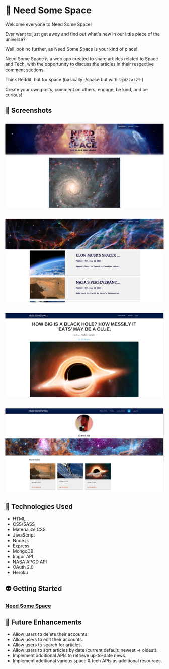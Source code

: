 # :milky_way: Need Some Space

Welcome everyone to Need Some Space!

Ever want to just get away and find out what's new in our little piece of the universe?

Well look no further, as Need Some Space is your kind of place!

Need Some Space is a web app created to share articles related to Space and Tech, with the opportunity to discuss the articles in their respective comment sections.

Think Reddit, but for space (basically r/space but with :sparkles:pizzazz:sparkles:)

Create your own posts, comment on others, engage, be kind, and be curious!

## :new_moon_with_face: Screenshots

![Alt text](https://github.com/CharlesAta/Need-some-space/blob/main/GithubImages/landing.png?raw=true)
---
![Alt text](https://github.com/CharlesAta/Need-some-space/blob/main/GithubImages/articles.png?raw=true)
---
![Alt text](https://github.com/CharlesAta/Need-some-space/blob/main/GithubImages/Screenshot%20from%202021-08-13%2000-53-53.png?raw=true)
---
![Alt text](https://github.com/CharlesAta/Need-some-space/blob/main/GithubImages/profile.png?raw=true)
---

## :satellite: Technologies Used 

- HTML
- CSS/SASS
- Materialize CSS
- JavaScript
- Node.js
- Express
- MongoDB
- Imgur API
- NASA APOD API
- OAuth 2.0
- Heroku

## :alien: Getting Started 

### [Need Some Space](https://need-some-space-3de853fcddc0.herokuapp.com/)

## :stars: Future Enhancements

- Allow users to delete their accounts.
- Allow users to edit their accounts.
- Allow users to search for articles.
- Allow users to sort articles by date (current default: newest -> oldest).
- Implement additional APIs to retrieve up-to-date news.
- Implement additional various space & tech APIs as additional resources.

